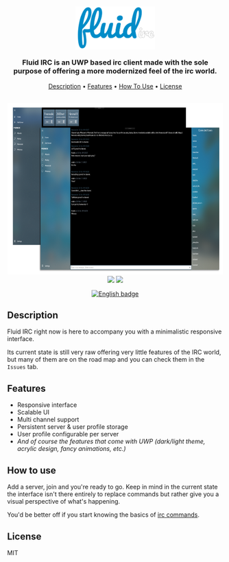 <h3 align="center">
    <img src="./resources/logo.png" height=100>
    <p><b>Fluid IRC is an UWP based irc client made with the sole purpose of offering a more modernized feel of the irc world.</b></p>
</h3>

<p align="center">
    <a href="#description">Description</a> •
    <a href="#features">Features</a> •
    <a href="#how-to-use">How To Use</a> •
    <a href="#license">License</a>
</p>

<p align="center">
    <br/>
    <img src="./resources/sbs_view.png" height=400 width=800>
    <br/>
    <img src="https://img.shields.io/badge/version-v1.0.0-orange.svg">
    <img src="https://img.shields.io/badge/freenode-%23fluidirc-blue.svg">
</p>

<p align="center">
    <a href='//www.microsoft.com/store/apps/9N4VR5JKKJHD?ocid=badge'><img src='https://assets.windowsphone.com/85864462-9c82-451e-9355-a3d5f874397a/English_get-it-from-MS_InvariantCulture_Default.png' alt='English badge' style='width: 284px; height: 104px;'/></a>
</p>

## Description

Fluid IRC right now is here to accompany you with a minimalistic responsive interface.

Its current state is still very raw offering very little features of the IRC world, but many of them are on the road map and you can check them in the `Issues` tab.

## Features

* Responsive interface
* Scalable UI
* Multi channel support
* Persistent server & user profile storage
* User profile configurable per server
* <i>And of course the features that come with UWP (dark/light theme, acrylic design, fancy animations, etc.)</i>

## How to use

Add a server, join and you're ready to go. Keep in mind in the current state the interface isn't there entirely to replace commands but rather give you a visual perspective of what's happening.

You'd be better off if you start knowing the basics of [irc commands](https://en.wikipedia.org/wiki/List_of_Internet_Relay_Chat_commands).

## License

MIT